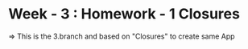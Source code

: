 # Week - 3 : Homework - 1 Closures

=> This is the 3.branch and based on "Closures" to create same App 
